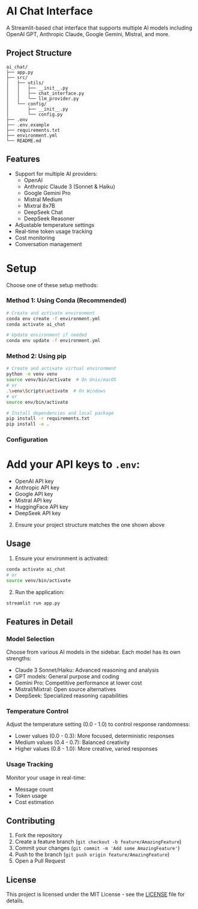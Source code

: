 # AI Chat Interface

A Streamlit-based chat interface that supports multiple AI models including OpenAI GPT, Anthropic Claude, Google Gemini, Mistral, and more.

## Project Structure
```
ai_chat/
├── app.py
├── src/
│   ├── utils/
│   │   ├── __init__.py
│   │   ├── chat_interface.py
│   │   └── llm_provider.py
│   └── config/
│       ├── __init__.py
│       └── config.py
├── .env
├── .env.example
├── requirements.txt
├── environment.yml
└── README.md
```

## Features

- Support for multiple AI providers:
  - OpenAI
  - Anthropic Claude 3 (Sonnet & Haiku)
  - Google Gemini Pro
  - Mistral Medium
  - Mixtral 8x7B
  - DeepSeek Chat
  - DeepSeek Reasoner
- Adjustable temperature settings
- Real-time token usage tracking
- Cost monitoring
- Conversation management

# Setup

Choose one of these setup methods:

### Method 1: Using Conda (Recommended)
```bash
# Create and activate environment
conda env create -f environment.yml
conda activate ai_chat

# Update environment if needed
conda env update -f environment.yml
```

### Method 2: Using pip
```bash
# Create and activate virtual environment
python -m venv venv
source venv/bin/activate  # On Unix/macOS
# or
.\venv\Scripts\activate  # On Windows
# or 
source env/bin/activate

# Install dependencies and local package
pip install -r requirements.txt
pip install -e .
```

### Configuration

# Add your API keys to `.env`:
   - OpenAI API key
   - Anthropic API key
   - Google API key
   - Mistral API key
   - HuggingFace API key
   - DeepSeek API key

2. Ensure your project structure matches the one shown above


## Usage

1. Ensure your environment is activated:
```bash
conda activate ai_chat
# or
source venv/bin/activate
```

2. Run the application:
```bash
streamlit run app.py
```

## Features in Detail

### Model Selection
Choose from various AI models in the sidebar. Each model has its own strengths:
- Claude 3 Sonnet/Haiku: Advanced reasoning and analysis
- GPT models: General purpose and coding
- Gemini Pro: Competitive performance at lower cost
- Mistral/Mixtral: Open source alternatives
- DeepSeek: Specialized reasoning capabilities

### Temperature Control
Adjust the temperature setting (0.0 - 1.0) to control response randomness:
- Lower values (0.0 - 0.3): More focused, deterministic responses
- Medium values (0.4 - 0.7): Balanced creativity
- Higher values (0.8 - 1.0): More creative, varied responses

### Usage Tracking
Monitor your usage in real-time:
- Message count
- Token usage
- Cost estimation

## Contributing

1. Fork the repository
2. Create a feature branch (`git checkout -b feature/AmazingFeature`)
3. Commit your changes (`git commit -m 'Add some AmazingFeature'`)
4. Push to the branch (`git push origin feature/AmazingFeature`)
5. Open a Pull Request

## License

This project is licensed under the MIT License - see the [LICENSE](LICENSE) file for details.